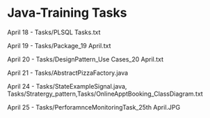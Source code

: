 # Java-Training Tasks

April 18 - Tasks/PLSQL Tasks.txt

April 19 - Tasks/Package_19 April.txt

April 20 - Tasks/DesignPattern_Use Cases_20 April.txt

April 21 - Tasks/AbstractPizzaFactory.java

April 24 - Tasks/StateExampleSignal.java, Tasks/Stratergy_pattern,Tasks/OnlineApptBooking_ClassDiagram.txt

April 25 - Tasks/PerforamnceMonitoringTask_25th April.JPG
